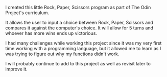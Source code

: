 I created this little Rock, Paper, Scissors program as part of The Odin Project's curriculum. 

It allows the user to input a choice between Rock, Paper, Scissors and compares it against the computer's choice. It will allow for 5 turns and whoever has more wins ends up victorious. 

I had many challenges while working this project since it was my very first time working with a programming language, but it allowed me to learn as I was trying to figure out why my functions didn't work.

I will probably continue to add to this project as well as revisit later to improve it. 